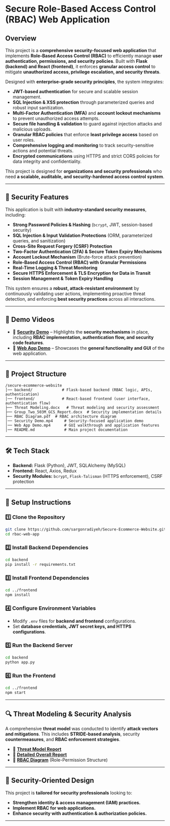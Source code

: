 # Secure Role-Based Access Control (RBAC) Web Application

## Overview
This project is a **comprehensive security-focused web application** that implements **Role-Based Access Control (RBAC)** to efficiently manage **user authentication, permissions, and security policies**. Built with **Flask (backend) and React (frontend)**, it enforces **granular access control** to mitigate **unauthorized access, privilege escalation, and security threats**.

Designed with **enterprise-grade security principles**, the system integrates:
- **JWT-based authentication** for secure and scalable session management.
- **SQL Injection & XSS protection** through parameterized queries and robust input sanitization.
- **Multi-Factor Authentication (MFA)** and **account lockout mechanisms** to prevent unauthorized access attempts.
- **Secure file handling & validation** to guard against injection attacks and malicious uploads.
- **Granular RBAC policies** that enforce **least privilege access** based on user roles.
- **Comprehensive logging and monitoring** to track security-sensitive actions and potential threats.
- **Encrypted communications** using HTTPS and strict CORS policies for data integrity and confidentiality.

This project is designed for **organizations and security professionals** who need **a scalable, auditable, and security-hardened access control system**.

---

## 🔐 **Security Features**  
This application is built with **industry-standard security measures**, including:
- **Strong Password Policies & Hashing** (`bcrypt`, JWT, session-based security)
- **SQL Injection & Input Validation Protections** (ORM, parameterized queries, and sanitization)
- **Cross-Site Request Forgery (CSRF) Protection**
- **Two-Factor Authentication (2FA) & Secure Token Expiry Mechanisms**
- **Account Lockout Mechanism** (Brute-force attack prevention)
- **Role-Based Access Control (RBAC) with Granular Permissions**
- **Real-Time Logging & Threat Monitoring**
- **Secure HTTPS Enforcement & TLS Encryption for Data in Transit**
- **Session Management & Token Expiry Handling**

This system ensures a **robust, attack-resistant environment** by continuously validating user actions, implementing proactive threat detection, and enforcing **best security practices** across all interactions.

---


## 🎥 **Demo Videos**
- 📌 **[Security Demo](Security%20Demo.mp4)** – Highlights the **security mechanisms** in place, including **RBAC implementation, authentication flow, and security code features**.
- 📌 **[Web App Demo](Web%20App%20Demo.mp4)** – Showcases the **general functionality and GUI** of the web application.

---

## 📂 **Project Structure**
```
/secure-ecommerce-website
│── backend/             # Flask-based backend (RBAC logic, APIs, authentication)
│── frontend/            # React-based frontend (user interface, authentication flow)
├── Threat Modeling.docx   # Threat modeling and security assessment
├── Group_Two_503M_GCS_Report.docx  # Security implementation details
├── RBAC Diagram.pdf  # RBAC architecture diagram
│── Security Demo.mp4     # Security-focused application demo
│── Web App Demo.mp4      # GUI walkthrough and application features
│── README.md             # Main project documentation
```

---

## 🛠 **Tech Stack**
- **Backend:** Flask (Python), JWT, SQLAlchemy (MySQL)
- **Frontend:** React, Axios, Redux
- **Security Modules:** `bcrypt`, `Flask-Talisman` (HTTPS enforcement), CSRF protection

---

## 🔧 **Setup Instructions**

### 1️⃣ Clone the Repository
```bash
git clone https://github.com/sargonradiyeh/Secure-Ecommerce-Website.git
cd rbac-web-app
```

### 2️⃣ Install Backend Dependencies
```bash
cd backend
pip install -r requirements.txt
```

### 3️⃣ Install Frontend Dependencies
```bash
cd ../frontend
npm install
```

### 4️⃣ Configure Environment Variables
- Modify `.env` files for **backend and frontend** configurations.
- Set **database credentials, JWT secret keys, and HTTPS configurations**.

### 5️⃣ Run the Backend Server
```bash
cd backend
python app.py
```

### 6️⃣ Run the Frontend
```bash
cd ../frontend
npm start
```

---

## 🔍 **Threat Modeling & Security Analysis**
A comprehensive **threat model** was conducted to identify **attack vectors and mitigations**. This includes **STRIDE-based analysis**, security **countermeasures**, and **RBAC enforcement strategies**.

- 📄 **[Threat Model Report](Threat%20Modeling.docx)**
- 📄 **[Detailed Overall Report](Group_Two_503M_GCS_Report.docx)**
- 📜 **[RBAC Diagram](RBAC%20Diagram.pdf)** (Role-Permission Structure)

---

## 🎯 **Security-Oriented Design**
This project is **tailored for security professionals** looking to:
- **Strengthen identity & access management (IAM) practices.**
- **Implement RBAC for web applications.**
- **Enhance security with authentication & authorization policies.**

---
